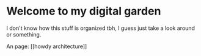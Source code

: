 <!--<img src="attachments/foam-icon.png" width=100 align="left">-->

# Welcome to my digital garden

I don't know how this stuff is organized tbh, I guess just take a look around or something.

An page: [[howdy architecture]]
